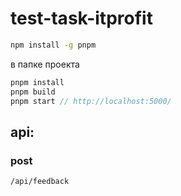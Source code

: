 # test-task-itprofit

```bash
npm install -g pnpm
```

в папке проекта
```javascript
pnpm install
pnpm build
pnpm start // http://localhost:5000/
```

## api:

### post
```
/api/feedback
```
